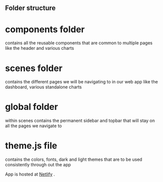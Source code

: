 ## Folder structure
# components folder 
contains all the reusable components that are common to multiple pages like the header and various charts
# scenes folder 
contains the different pages we will be navigating to in our web app like the dashboard, various standalone charts
# global folder 
within scenes contains the permanent sidebar and topbar that will stay on all the pages we navigate to  
# theme.js file 
contains the colors, fonts, dark and light themes that are to be used consistently through out the app

App is hosted at [Netlify](https://managehome.netlify.app/) . 
